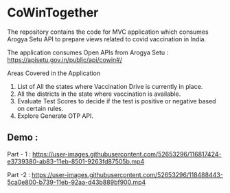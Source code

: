 # CoWinTogether
The repository contains the code for MVC application which consumes Arogya Setu API to prepare views related to covid vaccination in India.

The application consumes Open APIs from Arogya Setu : https://apisetu.gov.in/public/api/cowin#/

Areas Covered in the Application
1. List of All the states where Vaccination Drive is currently in place.
2. All the districts in the state where vaccination is available.
3. Evaluate Test Scores to decide if the test is positive or negative based on certain rules.
4. Explore Generate OTP API.

## Demo :

Part - 1 :
https://user-images.githubusercontent.com/52653296/116817424-e3739380-ab83-11eb-8501-9263fd87505b.mp4

Part -2 :
https://user-images.githubusercontent.com/52653296/118488443-5ca0e800-b739-11eb-92aa-d43b889bf900.mp4




